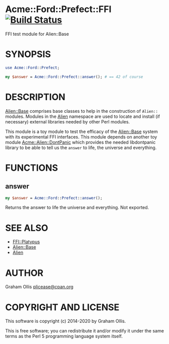 # Acme::Ford::Prefect::FFI [![Build Status](https://secure.travis-ci.org/Perl5-Alien/Acme-Ford-Prefect-FFI.png)](http://travis-ci.org/Perl5-Alien/Acme-Ford-Prefect-FFI)

FFI test module for Alien::Base

# SYNOPSIS

```perl
use Acme::Ford::Prefect;

my $answer = Acme::Ford::Prefect::answer(); # == 42 of course
```

# DESCRIPTION

[Alien::Base](https://metacpan.org/pod/Alien::Base) comprises base classes to help in the construction of `Alien::` modules.  Modules in the [Alien](https://metacpan.org/pod/Alien) namespace are used to locate and install (if necessary)
external libraries needed by other Perl modules.

This module is a toy module to test the efficacy of the [Alien::Base](https://metacpan.org/pod/Alien::Base) system with its experimental FFI interfaces.  This module depends on another toy module 
[Acme::Alien::DontPanic](https://metacpan.org/pod/Acme::Alien::DontPanic) which provides the needed libdontpanic library to be able to tell us the `answer` to life, the universe and everything.

# FUNCTIONS

## answer

```perl
my $answer = Acme::Ford::Prefect::answer();
```

Returns the answer to life the universe and everything.  Not exported.

# SEE ALSO

- [FFI::Platypus](https://metacpan.org/pod/FFI::Platypus)
- [Alien::Base](https://metacpan.org/pod/Alien::Base)
- [Alien](https://metacpan.org/pod/Alien)

# AUTHOR

Graham Ollis <plicease@cpan.org>

# COPYRIGHT AND LICENSE

This software is copyright (c) 2014-2020 by Graham Ollis.

This is free software; you can redistribute it and/or modify it under
the same terms as the Perl 5 programming language system itself.

